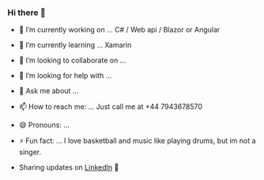 ### Hi there 👋
 
- 🔭 I’m currently working on ... C# / Web api / Blazor or Angular
- 🌱 I’m currently learning ... Xamarin
- 👯 I’m looking to collaborate on ...
- 🤔 I’m looking for help with ...
- 💬 Ask me about ...
- 📫 How to reach me: ... Just call me at +44 7943678570
- 😄 Pronouns: ...
- ⚡ Fun fact: ... I love basketball and music like playing drums, but im not a singer. 


- Sharing updates on <a href="https://www.linkedin.com/in/jeromefloresjose/">LinkedIn</a> 💼


<!-- Hi, I'm Jerome 👋🏾 👩🏾‍💻


<img src="https://raw.githubusercontent.com/M0nica/M0nica/master/gh-header-image-cropped.png" alt="banner that says Monica Powell - software engineer, content creator and community organizer alongside a cartoon illustration of Monica">


 Find me around the web 🌎: <a href="https://github.com/sponsors/M0nica"><img align="left" width="150" height="150" src="https://github.com/M0nica/M0nica/blob/main/octomonica/m0nica-octocat-rotating.gif?raw=true"></a>
- Learning in public on <a href="https://www.twitch.tv/blacktechdiva">Twitch</a> or <a href="https://www.monica.dev">monica.dev</a> 📹 ✍🏾
- Tinkering with interactions on <a href="https://codepen.io/m0nica"> Codepen</a> 🏓
- Sharing updates on <a href="https://www.linkedin.com/in/monicampowell/">LinkedIn</a> 💼

--!>
 
